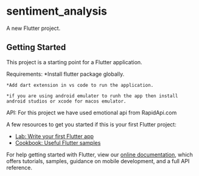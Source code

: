 # sentiment_analysis

A new Flutter project.

## Getting Started

This project is a starting point for a Flutter application.


Requirements:
    *Install flutter package globally.
    
    *Add dart extension in vs code to run the application.
    
    *if you are using android emulater to runh the app then install android studios or xcode for macos emulator.
    
API:
    For this project we have used emotional api from RapidApi.com

A few resources to get you started if this is your first Flutter project:

- [Lab: Write your first Flutter app](https://flutter.dev/docs/get-started/codelab)
- [Cookbook: Useful Flutter samples](https://flutter.dev/docs/cookbook)

For help getting started with Flutter, view our
[online documentation](https://flutter.dev/docs), which offers tutorials,
samples, guidance on mobile development, and a full API reference.
